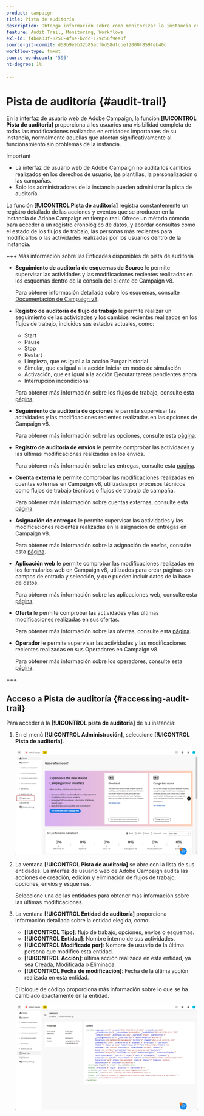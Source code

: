 ```yaml
---
product: campaign
title: Pista de auditoría
description: Obtenga información sobre cómo monitorizar la instancia con la pista de auditoría de Campaign
feature: Audit Trail, Monitoring, Workflows
exl-id: f4b4a33f-8250-4f4e-b2dc-129c56f9ea0f
source-git-commit: d58b9e9b32b85acfbd58dfcbef2000f859feb40d
workflow-type: tm+mt
source-wordcount: '595'
ht-degree: 1%

---
```


# Pista de auditoría {#audit-trail}

En la interfaz de usuario web de Adobe Campaign, la función **[!UICONTROL Pista de auditoría]** proporciona a los usuarios una visibilidad completa de todas las modificaciones realizadas en entidades importantes de su instancia, normalmente aquellas que afectan significativamente al funcionamiento sin problemas de la instancia.

>[!IMPORTANT]
>
>* La interfaz de usuario web de Adobe Campaign no audita los cambios realizados en los derechos de usuario, las plantillas, la personalización o las campañas.
>* Solo los administradores de la instancia pueden administrar la pista de auditoría.

La función **[!UICONTROL Pista de auditoría]** registra constantemente un registro detallado de las acciones y eventos que se producen en la instancia de Adobe Campaign en tiempo real. Ofrece un método cómodo para acceder a un registro cronológico de datos, y abordar consultas como el estado de los flujos de trabajo, las personas más recientes para modificarlos o las actividades realizadas por los usuarios dentro de la instancia.

+++ Más información sobre las Entidades disponibles de pista de auditoría

* **Seguimiento de auditoría de esquemas de Source** le permite supervisar las actividades y las modificaciones recientes realizadas en los esquemas dentro de la consola del cliente de Campaign v8.

  Para obtener información detallada sobre los esquemas, consulte [Documentación de Campaign v8](https://experienceleague.adobe.com/es/docs/campaign/campaign-v8/developer/shemas-forms/schemas).

* **Registro de auditoría de flujo de trabajo** le permite realizar un seguimiento de las actividades y los cambios recientes realizados en los flujos de trabajo, incluidos sus estados actuales, como:

   * Start
   * Pause
   * Stop
   * Restart
   * Limpieza, que es igual a la acción Purgar historial
   * Simular, que es igual a la acción Iniciar en modo de simulación
   * Activación, que es igual a la acción Ejecutar tareas pendientes ahora
   * Interrupción incondicional

  Para obtener más información sobre los flujos de trabajo, consulte esta [página](../workflows/gs-workflows.md).

* **Seguimiento de auditoría de opciones** le permite supervisar las actividades y las modificaciones recientes realizadas en las opciones de Campaign v8.

  Para obtener más información sobre las opciones, consulte esta [página](https://experienceleague.adobe.com/es/docs/campaign-classic/using/installing-campaign-classic/appendices/configuring-campaign-options).

* **Registro de auditoría de envíos** le permite comprobar las actividades y las últimas modificaciones realizadas en los envíos.

  Para obtener más información sobre las entregas, consulte esta [página](../msg/gs-deliveries.md).

* **Cuenta externa** le permite comprobar las modificaciones realizadas en cuentas externas en Campaign v8, utilizadas por procesos técnicos como flujos de trabajo técnicos o flujos de trabajo de campaña.

  Para obtener más información sobre cuentas externas, consulte esta [página](../administration/external-account.md).

* **Asignación de entregas** le permite supervisar las actividades y las modificaciones recientes realizadas en la asignación de entregas en Campaign v8.

  Para obtener más información sobre la asignación de envíos, consulte esta [página](https://experienceleague.adobe.com/es/docs/campaign/campaign-v8/audience/add-profiles/target-mappings).

* **Aplicación web** le permite comprobar las modificaciones realizadas en los formularios web en Campaign v8, utilizados para crear páginas con campos de entrada y selección, y que pueden incluir datos de la base de datos.

  Para obtener más información sobre las aplicaciones web, consulte esta [página](https://experienceleague.adobe.com/es/docs/campaign/campaign-v8/content/webapps).

* **Oferta** le permite comprobar las actividades y las últimas modificaciones realizadas en sus ofertas.

  Para obtener más información sobre las ofertas, consulte esta [página](../msg/offers.md).

* **Operador** le permite supervisar las actividades y las modificaciones recientes realizadas en sus Operadores en Campaign v8.

  Para obtener más información sobre los operadores, consulte esta [página](https://experienceleague.adobe.com/es/docs/campaign/campaign-v8/offers/interaction-settings/interaction-operators).

+++

## Acceso a Pista de auditoría {#accessing-audit-trail}

Para acceder a la **[!UICONTROL pista de auditoría]** de su instancia:

1. En el menú **[!UICONTROL Administración]**, seleccione **[!UICONTROL Pista de auditoría]**.

   ![Captura de pantalla que muestra el menú Administración con la opción Pista de auditoría seleccionada](assets/audit-trail-1.png)

1. La ventana **[!UICONTROL Pista de auditoría]** se abre con la lista de sus entidades. La interfaz de usuario web de Adobe Campaign audita las acciones de creación, edición y eliminación de flujos de trabajo, opciones, envíos y esquemas.

   Seleccione una de las entidades para obtener más información sobre las últimas modificaciones.

1. La ventana **[!UICONTROL Entidad de auditoría]** proporciona información detallada sobre la entidad elegida, como:

   * **[!UICONTROL Tipo]**: flujo de trabajo, opciones, envíos o esquemas.
   * **[!UICONTROL Entidad]**: Nombre interno de sus actividades.
   * **[!UICONTROL Modificado por]**: Nombre de usuario de la última persona que modificó esta entidad.
   * **[!UICONTROL Acción]**: última acción realizada en esta entidad, ya sea Creada, Modificada o Eliminada.
   * **[!UICONTROL Fecha de modificación]**: Fecha de la última acción realizada en esta entidad.

   El bloque de código proporciona más información sobre lo que se ha cambiado exactamente en la entidad.

   ![Captura de pantalla que muestra la ventana Entidad de auditoría con información detallada sobre las modificaciones](assets/audit-trail-2.png)